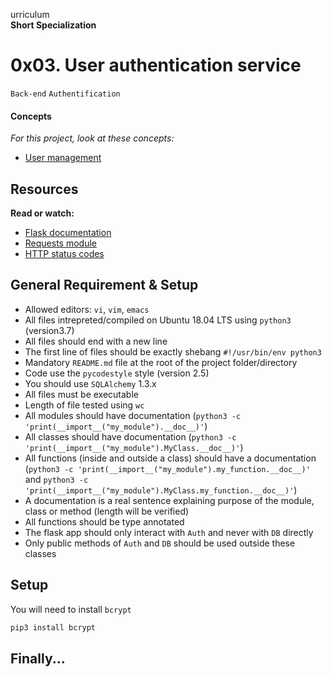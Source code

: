 urriculum <br>
**Short Specialization** <br>

# 0x03. User authentication service

`Back-end` `Authentification`

#### Concepts

_For this project, look at these concepts:_

* [User management](https://www.intranet.alxswe.com/concepts/558)

## Resources

**Read or watch:**

* [Flask documentation](https://www.flask.palletsprojects.com/en/2.2.x/quickstart/)
* [Requests module](https://www.requests.kennethreitz.org/en/latest/user/quickstart/)
* [HTTP status codes](https://www.w3.org/Protocols/rfc2616/rfc2616-sec10.html)

## General Requirement & Setup

* Allowed editors: `vi`, `vim`, `emacs`
* All files intrepreted/compiled on Ubuntu 18.04 LTS using `python3` (version3.7)
* All files should end with a new line
* The first line of files should be exactly shebang `#!/usr/bin/env python3`
* Mandatory `README.md` file at the root of the project folder/directory
* Code use the `pycodestyle` style (version 2.5)
* You should use `SQLAlchemy` 1.3.x
* All files must be executable
* Length of file tested using `wc`
* All modules should have documentation (`python3 -c 'print(__import__("my_module").__doc__)'`)
* All classes should have documentation (`python3 -c 'print(__import__("my_module").MyClass.__doc__)'`)
* All functions (inside and outside a class) should have a documentation (`python3 -c 'print(__import__("my_module").my_function.__doc__)'` and `python3 -c 'print(__import__("my_module").MyClass.my_function.__doc__)'`)
* A documentation is a real sentence explaining purpose of the module, class or method (length will be verified)
* All functions should be type annotated
* The flask app should only interact with `Auth` and never with `DB` directly
* Only public methods of `Auth` and `DB` should be used outside these classes

## Setup

You will need to install `bcrypt`

```bash
pip3 install bcrypt
```

## Finally...
